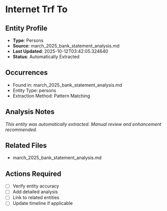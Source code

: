 # Internet Trf To

## Entity Profile
- **Type**: Persons
- **Source**: march_2025_bank_statement_analysis.md
- **Last Updated**: 2025-10-12T03:42:05.324640
- **Status**: Automatically Extracted

## Occurrences
- Found in: march_2025_bank_statement_analysis.md
- Entity Type: persons
- Extraction Method: Pattern Matching

## Analysis Notes
*This entity was automatically extracted. Manual review and enhancement recommended.*

## Related Files
- march_2025_bank_statement_analysis.md

## Actions Required
- [ ] Verify entity accuracy
- [ ] Add detailed analysis
- [ ] Link to related entities
- [ ] Update timeline if applicable
